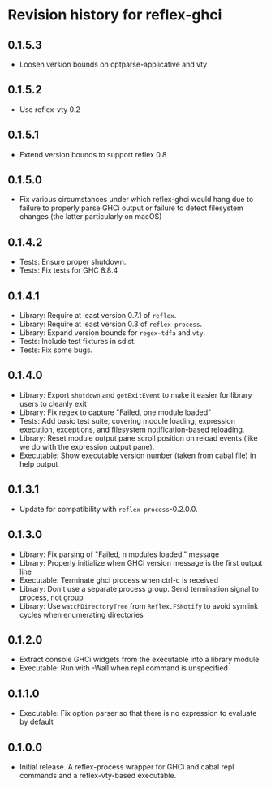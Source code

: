 # Revision history for reflex-ghci

## 0.1.5.3

* Loosen version bounds on optparse-applicative and vty

## 0.1.5.2

* Use reflex-vty 0.2

## 0.1.5.1

* Extend version bounds to support reflex 0.8

## 0.1.5.0

* Fix various circumstances under which reflex-ghci would hang due to failure to properly parse GHCi output or failure to detect filesystem changes (the latter particularly on macOS)

## 0.1.4.2

* Tests: Ensure proper shutdown.
* Tests: Fix tests for GHC 8.8.4

## 0.1.4.1

* Library: Require at least version 0.7.1 of `reflex`.
* Library: Require at least version 0.3 of `reflex-process`.
* Library: Expand version bounds for `regex-tdfa` and `vty`.
* Tests: Include test fixtures in sdist.
* Tests: Fix some bugs.

## 0.1.4.0

* Library: Export `shutdown` and `getExitEvent` to make it easier for library users to cleanly exit
* Library: Fix regex to capture "Failed, one module loaded"
* Tests: Add basic test suite, covering module loading, expression execution, exceptions, and filesystem notification-based reloading.
* Library: Reset module output pane scroll position on reload events (like we do with the expression output pane).
* Executable: Show executable version number (taken from cabal file) in help output

## 0.1.3.1

* Update for compatibility with `reflex-process`-0.2.0.0.

## 0.1.3.0

* Library: Fix parsing of "Failed, n modules loaded." message
* Library: Properly initialize when GHCi version message is the first output line
* Executable: Terminate ghci process when ctrl-c is received
* Library: Don't use a separate process group. Send termination signal to process, not group
* Library: Use `watchDirectoryTree` from `Reflex.FSNotify` to avoid symlink cycles when enumerating directories

## 0.1.2.0

* Extract console GHCi widgets from the executable into a library module
* Executable: Run with -Wall when repl command is unspecified

## 0.1.1.0

* Executable: Fix option parser so that there is no expression to evaluate by default

## 0.1.0.0

* Initial release. A reflex-process wrapper for GHCi and cabal repl commands and a reflex-vty-based executable.
